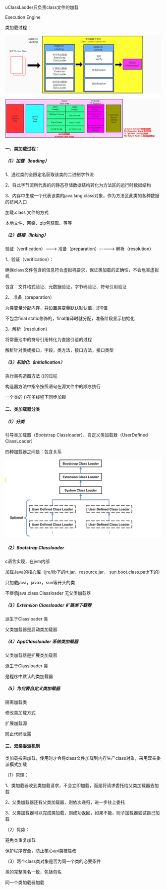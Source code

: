 uClassLaoder只负责class文件的加载

Execution Engine

类加载过程：

![](../../resource/JVM类加载过程.png)



![](../../resource/jvm内存结构.png)



#### 一、类加载过程：

##### （1）加载（loading）

1、通过类的全限定名获取该类的二进制字节流

2、将此字节流所代表的的静态存储数据结构转化为方法区的运行时数据结构

3、内存中生成一个代表该类的java.lang.class对象，作为方法区此类的各种数据的访问入口



加载.class 文件的方式

本地文件、网络、zip包获取、等等



##### （2）链接（linking）

验证（verification）---> 准备（preparation）-----> 解析（resolution）



1、验证（verification）：

确保class文件包含的信息符合虚拟机要求，保证类加载的正确性，不会危害虚拟机

包含：文件格式验证、元数据验证，字节码验证、符号引用验证



2、 准备（preparation）

为类变量分配内存，并设置类变量默认默认值，即0值

不包含final static修饰的，final编译时就分配，准备阶段显示初始化



3、解析（resolution）

将常量池中的符号引用转化为直接引语的过程

解析针对类或接口，字段，类方法，接口方法，接口类型



##### （3）初始化（initialication）

执行类构造器方法 <clinit>()的过程

构造器方法中指令按照语句在源文件中的顺序执行

一个类的 <clinit>()在多线程下同步加锁





#### 二、类加载器分类

##### （1）分类

引导类加载器（Bootstrap Classloader）、自定义类加载器（UserDefined ClassLoader）

四种加载器之间是：包含关系

![](../../resource/类加载器结构.png)





##### （2）Bootstrap Classloader

c语言实现，在jvm内部

加载Java的核心库（jre/lib下的rt.jar、resource.jar， sun.boot.class.path下的）

只加载java，javax，sun等开头的类

不继承java.class.Classloader 无父类加载器



##### （3）Extension Classloader 扩展类下载器

派生于Classloader 类

父类加载器是启动类加载器



##### （4）AppClassloader 系统类加载器

父类加载器是扩展类加载器

派生于Classloader 类

是程序中默认的类加载器



##### （5）为何要自定义类加载器

隔离加载类

修改类加载方式

扩展加载源

防止代码泄露



#### 三、双亲委派机制

类加载按需加载，使用时才会将class文件加载到内存生产class对象，采用双亲委派模式加载

（1）原理：

1、类加载器收到类加载请求，不会立即加载，而是将请求委托给父类加载器去加载

2、父类加载器还有父类加载器，则依次递归，进一步往上委托

3、父类加载器可以完成类加载，则成功返回，如果不能，则子加载器尝试自己加载



（2）优势：

避免类重复加载

保护程序安全，防止核心api类被篡改



（3）两个class类对象是否为同一个类的必要条件

类的完整类名一致，包括包名

同一个类加载器加载